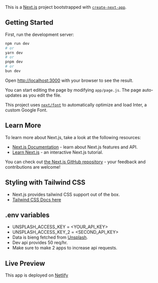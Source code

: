 This is a [Next.js](https://nextjs.org/) project bootstrapped with [`create-next-app`](https://github.com/vercel/next.js/tree/canary/packages/create-next-app).

## Getting Started

First, run the development server:

```bash
npm run dev
# or
yarn dev
# or
pnpm dev
# or
bun dev
```

Open [http://localhost:3000](http://localhost:3000) with your browser to see the result.

You can start editing the page by modifying `app/page.js`. The page auto-updates as you edit the file.

This project uses [`next/font`](https://nextjs.org/docs/basic-features/font-optimization) to automatically optimize and load Inter, a custom Google Font.

## Learn More

To learn more about Next.js, take a look at the following resources:

- [Next.js Documentation](https://nextjs.org/docs) - learn about Next.js features and API.
- [Learn Next.js](https://nextjs.org/learn) - an interactive Next.js tutorial.

You can check out [the Next.js GitHub repository](https://github.com/vercel/next.js/) - your feedback and contributions are welcome!

## Styling with Tailwind CSS
- Next.js provides tailwind CSS support out of the box.
- [Tailwind CSS Docs here](https://tailwindcss.com/docs/)

## .env variables
- UNSPLASH_ACCESS_KEY = <YOUR_API_KEY>
- UNSPLASH_ACCESS_KEY_2 = <SECOND_API_KEY>
- Data is bieng fetched from [Unsplash](https://unsplash.com/).
- Dev api provides 50 req/hr.
-  Make sure to make 2 apps to increase api requests.

## Live Preview
This app is deployed on [Netlify](https://image-gallery-next.netlify.app/)



